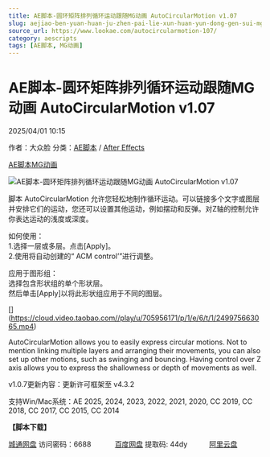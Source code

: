 ```yaml
---
title: AE脚本-圆环矩阵排列循环运动跟随MG动画 AutoCircularMotion v1.07
slug: aejiao-ben-yuan-huan-ju-zhen-pai-lie-xun-huan-yun-dong-gen-sui-mgdong-hua-autocircularmotion-v1-07
source_url: https://www.lookae.com/autocircularmotion-107/
category: aescripts
tags: [AE脚本, MG动画]
---
```

# AE脚本-圆环矩阵排列循环运动跟随MG动画 AutoCircularMotion v1.07

2025/04/01 10:15

作者：大众脸
分类：[AE脚本](https://www.lookae.com/after-effects/aescripts/) / [After Effects](https://www.lookae.com/after-effects/)

[AE脚本](https://www.lookae.com/tag/ae%e8%84%9a%e6%9c%ac/)[MG动画](https://www.lookae.com/tag/mg%e5%8a%a8%e7%94%bb/)

![AE脚本-圆环矩阵排列循环运动跟随MG动画 AutoCircularMotion v1.07](https://www.lookae.com/wp-content/uploads/2020/01/AutoCircularMotion.jpg "AE脚本-圆环矩阵排列循环运动跟随MG动画 AutoCircularMotion v1.07-LookAE.com")

脚本 AutoCircularMotion 允许您轻松地制作循环运动。可以链接多个文字或图层并安排它们的运动，您还可以设置其他运动，例如摆动和反弹。对Z轴的控制允许你表达运动的浅度或深度。

如何使用：  
1.选择一层或多层。点击[Apply]。  
2.使用将自动创建的“ ACM control’”进行调整。

应用于图形组：  
选择包含形状组的单个形状层。  
然后单击[Apply]以将此形状组应用于不同的图层。

[﻿[﻿]("https://cloud.video.taobao.com//play/u/705956171/p/1/e/6/t/1/249975663065.mp4)](https://cloud.video.taobao.com//play/u/705956171/p/1/e/6/t/1/249975663065.mp4)

AutoCircularMotion allows you to easily express circular motions. Not to mention linking multiple layers and arranging their movements, you can also set up other motions, such as swinging and bouncing. Having control over Z axis allows you to express the shallowness or depth of movements as well.

v1.0.7更新内容：更新许可框架至 v4.3.2

支持Win/Mac系统：AE 2025, 2024, 2023, 2022, 2021, 2020, CC 2019, CC 2018, CC 2017, CC 2015, CC 2014

**【脚本下载】**

[城通网盘](https://url70.ctfile.com/f/2827370-1488369592-ca656b?p=4431) 访问密码：6688            [百度网盘](https://pan.baidu.com/s/18cyVH1iqqve3tbI_VircYA?pwd=44dy) 提取码: 44dy           [阿里云盘](https://www.alipan.com/s/65hQhKGgzJt)
